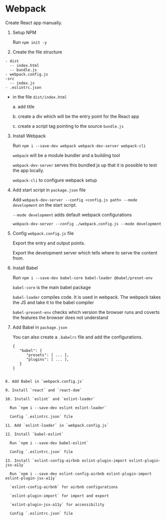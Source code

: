 # Webpack

Create React app manually.

1. Setup NPM

   Run `npm init -y`

2. Create the file structure

```
- dist
  -- index.html
  -- bundle.js
- webpack.config.js
-src
  -- index.js
- .eslintrc.json
```

- in the file `dist/index.html`

  a. add title

  b. create a div which will be the entry point for the React app

  c. create a script tag pointing to the source `bundle.js`

3. Install Webpack

   Run `npm i --save-dev webpack webpack-dev-server webpack-cli`

   `webpack` will be a module bundler and a building tool

   `webpack-dev-server` serves this bundled js up that it is possible to test the app locally.

   `webpack-cli` to configure webpack setup

4. Add start script in `package.json` file

   Add `webpack-dev-server --config <config.js path> --mode development` on the start script.

   `--mode development` adds default webpack configurations

   `webpack-dev-server --config ./webpack.config.js --mode development`

5. Config `webpack.config.js` file

   Export the entry and output points.

   Export the development server which tells where to serve the content from.

6. Install Babel

   Run `npm i --save-dev babel-core babel-loader @babel/preset-env`

   `babel-core` is the main babel package

   `babel-loader` compiles code. It is used in webpack. The webpack takes the JS and take it to the babel compiler

   `babel-present-env` checks which version the browser runs and coverts the features the browser does not understand

7. Add Babel in `package.json`

   You can also create a `.babelrc` file and add the configurations.

   ```
   {
      "babel": {
         "presets": [ ... ],
         "plugins": [ ... ],
      }
   }
   ```

```

8. Add Babel in `webpack.config.js`

9. Install `react` and `react-dom`

10. Install `eslint` and `eslint-loader`

  Run `npm i --save-dev eslint eslint-loader`

  Config `.eslintrc.json` file

11. Add `eslint-loader` in `webpack.config.js`

12. Install `babel-eslint`

  Run `npm i --save-dev babel-eslint`

  Config `.eslintrc.json` file

13. Install `eslint-config-airbnb eslint-plugin-import eslint-plugin-jsx-a11y`

  Run `npm i --save-dev eslint-config-airbnb eslint-plugin-import eslint-plugin-jsx-a11y`

  `eslint-config-airbnb` for airbnb configurations

  `eslint-plugin-import` for import and export

  `eslint-plugin-jsx-a11y` for accessibility

  Config `.eslintrc.json` file
```
